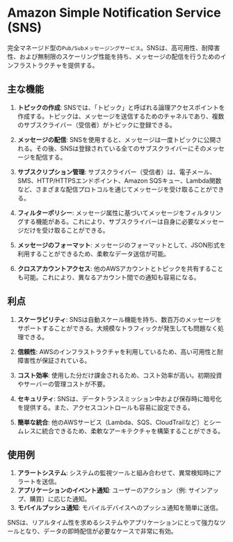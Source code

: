 # Amazon Simple Notification Service (SNS)

完全マネージド型の`Pub/Subメッセージングサービス`。SNSは、高可用性、耐障害性、および無制限のスケーリング性能を持ち、メッセージの配信を行うためのインフラストラクチャを提供する。

## 主な機能

1. **トピックの作成**: SNSでは、「トピック」と呼ばれる論理アクセスポイントを作成する。トピックは、メッセージを送信するためのチャネルであり、複数のサブスクライバー（受信者）がトピックに登録できる。

2. **メッセージの配信**: SNSを使用すると、メッセージは一度トピックに公開される。その後、SNSは登録されている全てのサブスクライバーにそのメッセージを配信する。

3. **サブスクリプション管理**: サブスクライバー（受信者）は、電子メール、SMS、HTTP/HTTPSエンドポイント、Amazon SQSキュー、Lambda関数など、さまざまな配信プロトコルを通じてメッセージを受け取ることができる。

4. **フィルターポリシー**: メッセージ属性に基づいてメッセージをフィルタリングする機能がある。これにより、サブスクライバーは自身に必要なメッセージだけを受け取ることができる。

5. **メッセージのフォーマット**: メッセージのフォーマットとして、JSON形式を利用することができるため、柔軟なデータ送信が可能。

6. **クロスアカウントアクセス**: 他のAWSアカウントとトピックを共有することも可能。これにより、異なるアカウント間での通知も容易になる。

## 利点

1. **スケーラビリティ**: SNSは自動スケール機能を持ち、数百万のメッセージをサポートすることができる。大規模なトラフィックが発生しても問題なく処理できる。

2. **信頼性**: AWSのインフラストラクチャを利用しているため、高い可用性と耐障害性が保証されている。

3. **コスト効率**: 使用した分だけ課金されるため、コスト効率が高い。初期投資やサーバーの管理コストが不要。

4. **セキュリティ**: SNSは、データトランスミッション中および保存時に暗号化を提供する。また、アクセスコントロールも容易に設定できる。

5. **簡単な統合**: 他のAWSサービス（Lambda、SQS、CloudTrailなど）とシームレスに統合できるため、柔軟なアーキテクチャを構築することができる。

## 使用例

1. **アラートシステム**: システムの監視ツールと組み合わせて、異常検知時にアラートを送信。
2. **アプリケーションのイベント通知**: ユーザーのアクション（例: サインアップ、購買）に応じた通知。
3. **モバイルプッシュ通知**: モバイルデバイスへのプッシュ通知を簡単に送信。

SNSは、リアルタイム性を求めるシステムやアプリケーションにとって強力なツールとなり、データの即時配信が必要なケースで非常に有効。
